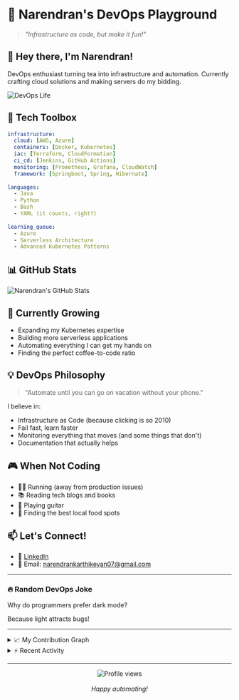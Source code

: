 # 🚀 Narendran's DevOps Playground

> *"Infrastructure as code, but make it fun!"*

## 👋 Hey there, I'm Narendran!

DevOps enthusiast turning tea into infrastructure and automation. Currently crafting cloud solutions and making servers do my bidding.

![DevOps Life](https://media.giphy.com/media/13HgwGsXF0aiGY/giphy.gif)

## 🔧 Tech Toolbox

```yaml
infrastructure:
  cloud: [AWS, Azure]
  containers: [Docker, Kubernetes]
  iac: [Terraform, CloudFormation]
  ci_cd: [Jenkins, GitHub Actions]
  monitoring: [Prometheus, Grafana, CloudWatch]
  framework: [Springboot, Spring, Hibernate]
  
languages:
  - Java
  - Python
  - Bash
  - YAML (it counts, right?)
  
learning_queue:
  - Azure
  - Serverless Architecture
  - Advanced Kubernetes Patterns
```

## 📊 GitHub Stats

![Narendran's GitHub Stats](https://github-readme-stats.vercel.app/api?username=narendran79&show_icons=true&theme=radical)

## 🌱 Currently Growing

- Expanding my Kubernetes expertise
- Building more serverless applications
- Automating everything I can get my hands on
- Finding the perfect coffee-to-code ratio

## 💡 DevOps Philosophy

> "Automate until you can go on vacation without your phone."

I believe in:
- Infrastructure as Code (because clicking is so 2010)
- Fail fast, learn faster
- Monitoring everything that moves (and some things that don't)
- Documentation that actually helps

## 🎮 When Not Coding

- 🏃‍♂️ Running (away from production issues)
- 📚 Reading tech blogs and books
- 🎸 Playing guitar
- 🌮 Finding the best local food spots

## 📫 Let's Connect!

- 💼 [LinkedIn](www.linkedin.com/in/narendran-k-9861a219a)
- 📧 Email: narendrankarthikeyan07@gmail.com

---

### 🔥 Random DevOps Joke

Why do programmers prefer dark mode?

Because light attracts bugs!

---

<details>
<summary>📈 My Contribution Graph</summary>
<br>
<img src="https://activity-graph.herokuapp.com/graph?username=narendran79&theme=react-dark" alt="Contribution Graph" />
</details>

<details>
<summary>⚡ Recent Activity</summary>
  
<!--START_SECTION:activity-->
1. 🔧 Deployed a new Lambda function for log monitoring
2. 🐛 Fixed CI pipeline issues in the deployment project
3. 📝 Updated documentation for the security automation tools
4. 🚀 Released v2.0 of container deployment pipeline
<!--END_SECTION:activity-->
</details>

---

<p align="center">
  <img src="https://komarev.com/ghpvc/?username=narendran79" alt="Profile views" />
  <br><br>
  <i>Happy automating!</i>
</p>
